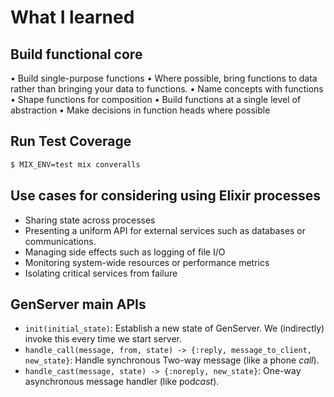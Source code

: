 # What I learned

## Build functional core

• Build single-purpose functions
• Where possible, bring functions to data rather than bringing your data to functions.
• Name concepts with functions
• Shape functions for composition
• Build functions at a single level of abstraction
• Make decisions in function heads where possible

## Run Test Coverage

```bash
$ MIX_ENV=test mix converalls
```

## Use cases for considering using Elixir processes

- Sharing state across processes
- Presenting a uniform API for external services such as databases or communications.
- Managing side effects such as logging of file I/O
- Monitoring system-wide resources or performance metrics
- Isolating critical services from failure

## GenServer main APIs

- `init(initial_state)`: Establish a new state of GenServer. We (indirectly) invoke this every time we start server.
- `handle_call(message, from, state) -> {:reply, message_to_client, new_state}`: Handle synchronous Two-way message (like a phone _call_).
- `handle_cast(message, state) -> {:noreply, new_state}`: One-way asynchronous message handler (like pod*cast*).
